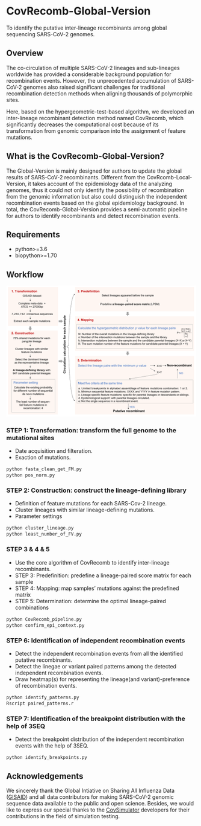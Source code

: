 
# CovRecomb-Global-Version
To identify the putative inter-lineage recombinants among global sequencing SARS-CoV-2 genomes.


## Overview
The co-circulation of multiple SARS-CoV-2 lineages and sub-lineages worldwide has provided a considerable background population for recombination events. However, the unprecedented accumulation of SARS-CoV-2 genomes also raised significant challenges for traditional recombination detection methods when aligning thousands of polymorphic sites.

Here, based on the hypergeometric-test-based algorithm, we developed an inter-lineage recombinant detection method named CovRecomb, which significantly decreases the computational cost because of its transformation from genomic comparison into the assignment of feature mutations.


## What is the CovRecomb-Global-Version?
The Global-Version is mainly designed for authors to update the global results of SARS-CoV-2 recombinants. Different from the CovRcomb-Local-Version, it takes account of the epidemiology data of the analyzing genomes, thus it could not only identify the possibility of recombination from the genomic information but also could distinguish the independent recombination events based on the global epidemiology background. In total, the CovRecomb-Global-Version provides a semi-automatic pipeline for authors to identify recombinants and detect recombination events.


## Requirements
  - python>=3.6
  - biopython>=1.70


## Workflow
<img src="img/workflow.png"/>

### STEP 1: Transformation: transform the full genome to the mutational sites
- Date acquisition and filteration. 
- Exaction of mutations.
```
python fasta_clean_get_FM.py
python pos_norm.py
```

### STEP 2: Construction: construct the lineage-defining library
- Definition of feature mutations for each SARS-Cov-2 lineage.
- Cluster lineages with similar lineage-defining mutations.
- Parameter settings
```
python cluster_lineage.py
python least_number_of_FV.py
```

### STEP 3 & 4 & 5 
- Use the core algorithm of CovRecomb to identify inter-lineage recombinants.
- STEP 3: Predefinition: predefine a lineage-paired score matrix for each sample
- STEP 4: Mapping: map samples’ mutations against the predefined matrix
- STEP 5: Determination: determine the optimal lineage-paired combinations
```
python CovRecomb_pipeline.py
python confirm_epi_context.py
```

### STEP 6: Identification of independent recombination events
- Detect the independent recombination events from all the identified putative recombinants.
- Detect the linegae or variant paired patterns among the detected independent recombination events.
- Draw heatmap(s) for representing the lineage(and variant)-preference of recombination events.
```
python identify_patterns.py
Rscript paired_patterns.r
```

### STEP 7: Identification of the breakpoint distribution with the help of 3SEQ
- Detect the breakpoint distribution of the independent recombination events with the help of 3SEQ.

```
python identify_breakpoints.py 
```


## Acknowledgements
We sincerely thank the Global Intiative on Sharing All Influenza Data ([GISAID](https://www.gisaid.org/)) and all data contributors for making SARS-CoV-2 genomic sequence data available to the public and open science. Besides, we would like to express our special thanks to the [CovSimulator](https://github.com/weigangq/cov-db/blob/master/scripts/CovSimulator.py) developers for their contributions in the field of simulation testing.
